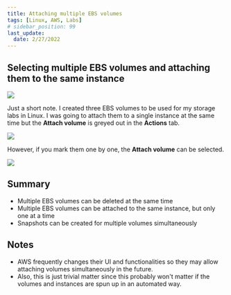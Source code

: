 ```yaml
---
title: Attaching multiple EBS volumes
tags: [Linux, AWS, Labs]
# sidebar_position: 99
last_update:
  date: 2/27/2022
---
```




## Selecting multiple EBS volumes and attaching them to the same instance

![](/img/docs/ebs-blocks.png)

Just a short note. I created three EBS volumes to be used for my storage labs in Linux.
I was going to attach them to a single instance at the same time but the **Attach volume** is greyed out in the **Actions** tab.

![](/img/docs/ebs-attach-greyed-out.png)

However, if you mark them one by one, the **Attach volume** can be selected.

![](/img/docs/ebs-not-greyed-out.png)


## Summary

- Multiple EBS volumes can be deleted at the same time
- Multiple EBS volumes can be attached to the same instance, but only one at a time
- Snapshots can be created for multiple volumes simultaneously


## Notes 

- AWS frequently changes their UI and functionalities so they may allow attaching volumes simultaneously in the future.
- Also, this is just trivial matter since this probably won't matter if the volumes and instances are spun up in an automated way.


